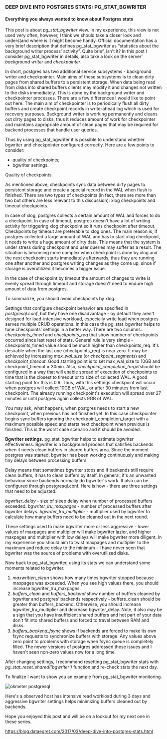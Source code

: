 ### DEEP DIVE INTO POSTGRES STATS: PG_STAT_BGWRITER

#### Everything you always wanted to know about Postgres stats

This post is about *pg_stat_bgwriter* view. In my experience, this view is not used very often, however, I think we should take a closer look and understand where is it might become handy. 
Official documentation has a very brief description that defines pg_stat_bgwriter as “statistics about the background writer process' activity”. Quite brief, isn't it? In this post I consider pg_stat_bgwriter in details, also take a look on the server’ *background writer* and *checkpointer*. 



In short, postgres has two additional service subsystems - background writer and checkpointer. Main aims of these subsystems is to clean dirty pages from shared buffers to a persistent storage. When data being read from disks into shared buffers clients may modify it and changes not written to the disks immediately. This is done by the background writer and checkpointer processes. There are a few differences I would like to point out here. The main aim of checkpointer is to periodically flush all dirty buffers and create checkpoint records in write-ahead log which is used for recovery purposes. Background writer is working permanently and cleans out dirty pages to disks, thus it reduces amount of work for checkpointer and maintains appropriate amount of clean pages that may be required for backend processes that handle user queries. 



Thus by using pg_stat_bgwriter it is possible to understand whether bgwriter and checkpointer configured correctly. Here are a few points to consider: 

- quality of checkpoints;
- bgwriter settings.

Quality of checkpoints.

 As mentioned above, checkpoints sync data between dirty pages to persistent storage and create a special record in the WAL when flush is finished. There are two types of checkpoints (in fact, there are more than two but others are less relevant to this discussion): xlog checkpoints and timeout checkpoints.

   

In case of xlog, postgres collects a certain amount of WAL and forces to do a checkpoint. In case of timeout, postgres doesn't have a lot of writing activity for triggering xlog checkpoint so it runs checkpoint after timeout. Checkpoints by timeout are preferable to xlog ones. The main reason is, if postgres collected a large amount of WAL and has to start xlog checkpoint, it needs to write a huge amount of dirty data. This means that the system is under stress during checkpoint and user queries may suffer as a result. The situation is becoming more complex when checkpoint is done by xlog and the next checkpoint starts immediately afterwards, thus they are running one after another and postgres writing changes as they come up, since if storage is overutilized it becomes a bigger issue.

   

In the case of checkpoint by timeout the amount of changes to write is evenly spread through timeout and storage doesn't need to endure high amount of data from postgres. 



To summarize, you should avoid checkpoints by xlog.



Settings that configure checkpoint behavior are specified in *postgresql.conf*, but they have one disadvantage - by default they aren't designed for load-intensive workload, especially write load when postgres serves multiple CRUD operations. In this case the pg_stat_bgwriter helps to tune checkpoints’ settings in a better way. There are two columns: *checkpoints_timed* and *checkpoints_req* that show number of checkpoints occurred since last reset of stats. General rule is very simple - checkpoints_timed value should be much higher than checkpoints_req. It's desirable when the last one (checkpoints_req) is near zero. It may be achieved by increasing *max_wal_size* (or *checkpoint_segments*) and *checkpoint_timeout*. Good starting point is to set max_wal_size to 10GB and checkpoint_timeout = 30min. Also, *checkpoint_completion_target*should be configured in a way that will enable spread of execution of checkpoints to time that is the closest to timeout or to size of collected WAL. A good starting point for this is 0.9. Thus, with this settings checkpoint will occur when postgres will collect 10GB of WAL, or after 30 minutes from last checkpoint. The already running checkpoint's execution will spread over 27 minutes or until postgres again collects 9GB of WAL.



You may ask, what happens, when postgres needs to start a new checkpoint, when previous has not finished yet. In this case checkpointer begins sync buffers ignoring the checkpoint_completion_target with a maximum possible speed and starts next checkpoint when previous is finished. This is the worst case scenario and it should be avoided.


**Bgwriter settings.** pg_stat_bgwriter helps to estimate bgwriter effectiveness. Bgwriter is a background process that satisfies backends when it needs clean buffers in shared buffers area. Since the moment postgres was started, bgwriter has been working continuously and making tiny delays between processing buffers.
   

Delay means that sometimes bgwriter stops and if backends still require clean buffers, it has to clean buffers by itself. In general, it's an unwanted behaviour since backends normally do bgwriter's work. It also can be configured through postgresql.conf. Here is how - there are three settings that need to be adjusted:

*bgwriter_delay* - size of sleep delay when number of processed buffers exceeded.
*bgwriter_lru_maxpages* - number of processed buffers after bgwriter delays.
*bgwriter_lru_multiplier* - multiplier used by bgwriter to calculate how many buffers need to be cleaned out in the next round.
   

These settings used to make bgwriter more or less aggressive - lower values of maxpages and multiplier will make bgwriter lazier, and higher maxpages and multiplier with low delays will make bgwriter more diligent. In my experience you should aim to twist maxpages and multiplier to the maximum and reduce delay to the minimum - I have never seen that bgwriter was the source of problems with overutilized disks.
   

Now back to pg_stat_bgwriter, using its stats we can understand some moments related to bgwriter.

1. *maxwritten_clean* shows how many times bgwriter stopped because maxpages was exceeded. When you see high values there, you should increase bgwriter_lru_maxpages.
2. *buffers_clean* and *buffers_backend* show number of buffers cleaned by bgwriter and postgres’ backends respectively - buffers_clean should be greater than buffers_backend. Otherwise, you should increase bgwriter_lru_multiplier and decrease bgwriter_delay. Note, it also may be a sign that you have insufficient shared buffers and hot part of your data don't fit into shared buffers and forced to travel between RAM and disks.
3. *buffers_backend_fsync* shows if backends are forced to make its own fsync requests to synchronize buffers with storage. Any values above zero point to problems with storage when fsync queue is completely filled. The newer versions of postgres addressed these issues and I haven't seen non-zero values now for a long time.

After changing settings, I recommend resetting pg_stat_bgwriter stats with *pg_stat_reset_shared('bgwriter')* function and re-check stats the next day. 

To finalize I want to show you an example from pg_stat_bgwriter monitoring.

![okmeter postgresql](https://lh6.googleusercontent.com/jFGCIbaAd-dALQng2_4lG0PcAAKoWGuT6CZoVIilqRTTGFI6OfXguZvv5rpIzGfK0j4EOvRQFo5CBXcEvGc9aNWD2ZnbSlgrzHXUU4V2j-yrBPgv8j3wD03p55wmOWDXDxFc9keG)

Here's a observed host has intensive read workload during 3 days and aggressive bgwriter settings helps minimizing buffers cleaned out by backends.

Hope you enjoyed this post and will be on a lookout for my next one in these series.



https://blog.dataegret.com/2017/03/deep-dive-into-postgres-stats.html